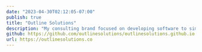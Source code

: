 ```yaml
---
date: "2023-04-30T02:12:05-07:00"
publish: true
title: "Outline Solutions"
description: "My consulting brand focused on developing software to simplify complex business processes and workflows."
github: https://github.com/outlinesolutions/outlinesolutions.github.io
url: https://outlinesolutions.co
---
```

